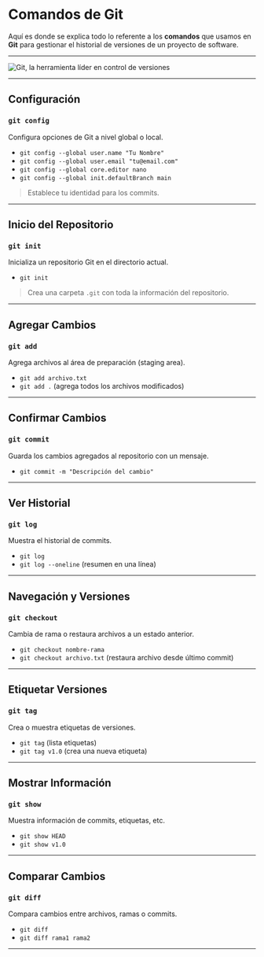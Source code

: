# Comandos de Git
Aquí es donde se explica todo lo referente a los **comandos** que usamos en **Git** para gestionar el historial de versiones de un proyecto de software.  

---

![Git, la herramienta líder en control de versiones](https://tincode-django.s3.amazonaws.com/media/uploads/2022/07/15/introduccion-a-git-para-principiantes-1.gif)

---

## Configuración

### `git config`
Configura opciones de Git a nivel global o local.

- `git config --global user.name "Tu Nombre"`  
- `git config --global user.email "tu@email.com"` 
- `git config --global core.editor nano`
- `git config --global init.defaultBranch main`

> Establece tu identidad para los commits.

---

## Inicio del Repositorio

### `git init`
Inicializa un repositorio Git en el directorio actual.

- `git init`

> Crea una carpeta `.git` con toda la información del repositorio.

---

## Agregar Cambios

### `git add`
Agrega archivos al área de preparación (staging area).

- `git add archivo.txt`  
- `git add .` (agrega todos los archivos modificados)

---

## Confirmar Cambios

### `git commit`
Guarda los cambios agregados al repositorio con un mensaje.

- `git commit -m "Descripción del cambio"`

---

## Ver Historial

### `git log`
Muestra el historial de commits.

- `git log`  
- `git log --oneline` (resumen en una línea)

---

## Navegación y Versiones

### `git checkout`
Cambia de rama o restaura archivos a un estado anterior.

- `git checkout nombre-rama`  
- `git checkout archivo.txt` (restaura archivo desde último commit)

---

## Etiquetar Versiones

### `git tag`
Crea o muestra etiquetas de versiones.

- `git tag` (lista etiquetas)  
- `git tag v1.0` (crea una nueva etiqueta)

---

## Mostrar Información

### `git show`
Muestra información de commits, etiquetas, etc.

- `git show HEAD`  
- `git show v1.0`

---

## Comparar Cambios

### `git diff`
Compara cambios entre archivos, ramas o commits.

- `git diff`  
- `git diff rama1 rama2`

---

